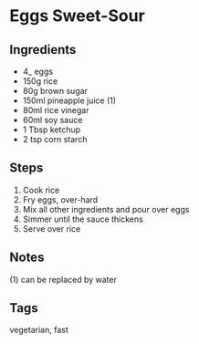 # Eggs Sweet-Sour

## Ingredients

* 4_ eggs
* 150g rice
* 80g brown sugar
* 150ml pineapple juice (1)
* 80ml rice vinegar
* 60ml soy sauce
* 1 Tbsp ketchup
* 2 tsp corn starch

## Steps

1. Cook rice 
2. Fry eggs, over-hard
3. Mix all other ingredients and pour over eggs
4. Simmer until the sauce thickens
5. Serve over rice

## Notes

(1) can be replaced by water

## Tags
vegetarian, fast
